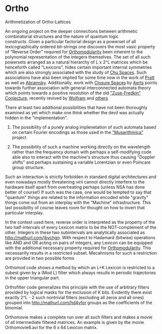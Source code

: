 # Ortho
Arithmetization of Ortho-Lattices

An ongoing project on the deeper connections between arithmetic combinatorial structures and the nature of quantum logic<br> constructs. Given a particular factorial design as a powerset of all lexicographically ordered bit-strings one discovers the
most vasic property of "Reverse Order" required for 
<a href="https://en.wikipedia.org/wiki/Complemented_lattice">Orthomodularity</a> been inherent to the polynomial representation
of the integers themselves. The set of all such powersets arranged as a natural hierarchy of L x 2^L matrices which be henceforth called "Lexicons", hides certain 
important internal symmetries which are also strongly associated  with the study of <a href="http://chu.stanford.edu">Chu Spaces</a>. Such associations have also been implied for some time now in the work of 
<a href="http://boole.stanford.edu/pub/ph94.pdf">Pratt</a> as well as 
<a href="https://www.cs.ox.ac.uk/files/2372/RR-09-08.pdf">Abramsky</a>. Additionally, work with 
<a href="">Closure Spaces</a> by <a href="https://en.wikipedia.org/wiki/Diederik_Aerts">Aerts</a> points towards further association with general interconnected automata theory which points towards a positive resolution of the old 
<a href="https://de.wikipedia.org/wiki/Konrad_Zuse#.E2.80.9ERechnender_Raum.E2.80.9C">"Zuse-Fredkin" Conjecture</a>, recently revived by <a href="www.wolframscience.com/nksonline/toc.html">Wolfram</a> and
<a href="http://www.ideal-ist.eu/ps-it-89787">others</a><br>

There at least two additional possibilities that have not been thoroughly examined as yet which make one think whether the devil was actually hidden in the "implementation". 

1. The possibility of a purely analog implenetation of such automata based on certain Fourier encodings as those used in the 
<a href="https://github.com/rtheo/Musarithmica">"Musarithmica"</a> project.

2. The possibility of such a machine working directly on the wavelength rather than the frequency domain with perhaps a self-modifying code able also to interact with the machine's structure thus causing "Doppler shifts" and perhaps sustaining a variable Lorentzian or even Poincare group structure. 
 
Such an interaction is strictly forbidden in standard digital architectures and even nowadays mostly threatening virii cannot directly interfere to the hardware itself apart from overheating perhaps (unless NSA has done better of course!) If such was the case, one would be tempted to say that "quantum" things are related to the information encoded while "gravity" things come out from an interplay with the "Machine" infrastructure. This last possibility of course leaves room for thought on how to invert that particular interplay.

In the context used here, reverse order is interpreted as the property of the two half-intervals of every Lexicon matrix to be the NOT-complement of the other. Integers in these two subintervals are analytically associated as http://mathurl.com/jbychgn. With respect to Hadamard (bitwise) operations like AND and OR acting on pairs of integers, any Lexicon can be equipped with the additional necessary property required for <a href="https://en.wikipedia.org/wiki/Complemented_lattice#Orthomodular_lattices">
Orthomodularity</a>. This necessarilly results in a restricted subset. Μecahnisms for such a restriction are provided in two
possible forms

Orthomod code shows a method by which an L+K Lexicon is restricted to a subest given by a (Mod L) filter which always results in periodic trajectories in the upper triangular part.

Orthofilter code generalizes this principle with the use of arbitrary filters provided by logical masks for the exclusion of K bits. Evidently there exist exactly 2^L - 2 such nontrivial filters (excluding all zeros and all ones) grouped into http://mathurl.com/hd4vfor groups as the coefficients of the binomial.

Orthomovie makes a complete run over all such filters and makes a movie of all intermediate filtered matrices. An example is given by the movie Orthomovie6.avi for the 6 x 64 Lexicon matrix.
